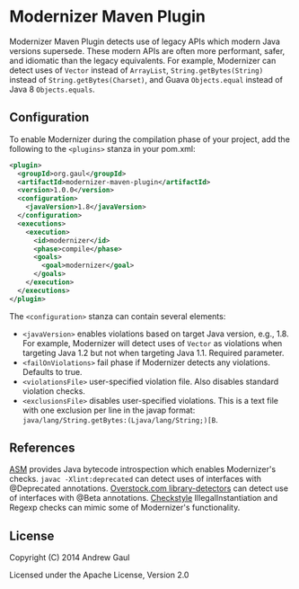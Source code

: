Modernizer Maven Plugin
=======================
Modernizer Maven Plugin detects use of legacy APIs which modern Java versions
supersede.
These modern APIs are often more performant, safer, and idiomatic than the
legacy equivalents.
For example, Modernizer can detect uses of `Vector` instead of `ArrayList`,
`String.getBytes(String)` instead of `String.getBytes(Charset)`, and
Guava `Objects.equal` instead of Java 8 `Objects.equals`.

Configuration
-------------
To enable Modernizer during the compilation phase of your project, add the
following to the `<plugins>` stanza in your pom.xml:

```xml
<plugin>
  <groupId>org.gaul</groupId>
  <artifactId>modernizer-maven-plugin</artifactId>
  <version>1.0.0</version>
  <configuration>
    <javaVersion>1.8</javaVersion>
  </configuration>
  <executions>
    <execution>
      <id>modernizer</id>
      <phase>compile</phase>
      <goals>
        <goal>modernizer</goal>
      </goals>
    </execution>
  </executions>
</plugin>
```

The `<configuration>` stanza can contain several elements:

* `<javaVersion>` enables violations based on target Java version, e.g., 1.8.  For example, Modernizer will detect uses of `Vector` as violations when targeting Java 1.2 but not when targeting Java 1.1.  Required parameter.
* `<failOnViolations>` fail phase if Modernizer detects any violations.  Defaults to true.
* `<violationsFile>` user-specified violation file.  Also disables standard violation checks.
* `<exclusionsFile>` disables user-specified violations.  This is a text file with one exclusion per line in the javap format: `java/lang/String.getBytes:(Ljava/lang/String;)[B`.

References
----------
[ASM](http://asm.ow2.org/) provides Java bytecode introspection which enables
Modernizer's checks.
`javac -Xlint:deprecated` can detect uses of interfaces with @Deprecated
annotations.
[Overstock.com library-detectors](https://github.com/overstock/library-detectors)
can detect use of interfaces with @Beta annotations.
[Checkstyle](http://checkstyle.sourceforge.net/) IllegalInstantiation and
Regexp checks can mimic some of Modernizer's functionality.

License
-------
Copyright (C) 2014 Andrew Gaul

Licensed under the Apache License, Version 2.0
